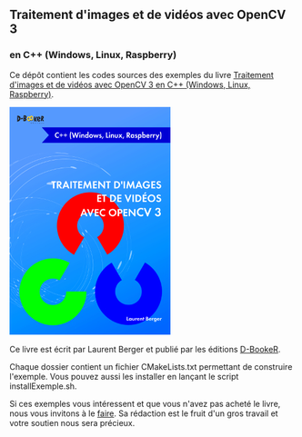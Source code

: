 ## Traitement d'images et de vidéos avec OpenCV 3
### en C++ (Windows, Linux, Raspberry)

Ce dépôt contient les codes sources des exemples du livre [Traitement d'images et de vidéos avec OpenCV 3
 en C++ (Windows, Linux, Raspberry)](https://www.d-booker.fr/opencv/510-traitement-d-images-et-de-videos-avec-opencv-3.html).

![Couverture du livre](opencv-cpp-couv_github.jpg)

Ce livre est écrit par Laurent Berger
et publié par les éditions [D-BookeR](http://www.d-booker.fr).

Chaque dossier contient un fichier CMakeLists.txt permettant de construire l'exemple. Vous pouvez aussi les installer en lançant le script installExemple.sh.

Si ces exemples vous intéressent et que vous n'avez pas acheté le livre, nous vous invitons à le [faire](https://www.d-booker.fr/opencv/510-traitement-d-images-et-de-videos-avec-opencv-3.html). Sa rédaction est le fruit d'un gros travail et votre soutien nous sera précieux.


